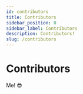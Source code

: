 ```yaml
---
id: contributors
title: Contributors
sidebar_position: 0
sidebar_label: Contributors
description: Contributors!
slug: /contributors
---
```


# Contributors

Me! :sunglasses:
